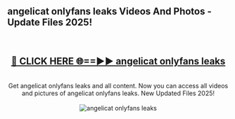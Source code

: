 <h2>angelicat onlyfans leaks Videos And Photos - Update Files 2025!</h2>
<br>
<div align="center">
<h2><a href="https://top-ai-tools.click/QrbHav" rel="nofollow">🔴 CLICK HERE 🌐==►► angelicat onlyfans leaks</a></h2>
<br>
Get angelicat onlyfans leaks and all content. Now you can access all videos and pictures of angelicat onlyfans leaks. New Updated Files 2025!
<br>
<br>
<a href="https://top-ai-tools.click/QrbHav" rel="nofollow" data-target="animated-image.originalLink"><img src="https://i.ibb.co.com/WyWwxjT/player-gif2.gif" alt="angelicat onlyfans leaks" style="max-width: 100%; display: inline-block;" data-target="animated-image.originalImage"></a>
</div>
<br>